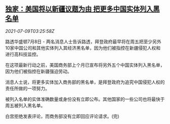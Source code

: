 <!--1625801462000-->
[独家：美国将以新疆议题为由 把更多中国实体列入黑名单](https://cn.reuters.com/article/us-blacklist-xinjiang-link-entities-0709-idCNKCS2EF085)
------

<div><i>2021-07-09T03:25:58Z</i></div><p>路透华盛顿7月8日 - 两名消息人士告诉路透，拜登政府最早将在周五把至少另外10家中国公司和其他实体列入其经济黑名单，因为他们被指控在新疆侵犯人权和进行高科技监控。</p><p>在这项最新行动之前，美国商务部上个月已宣布将另外五个中国实体列入黑名单，因为他们被指控在新疆强迫劳动。</p><p>消息人士说，将更多实体加入商务部的黑名单，是拜登政府为追究中国侵犯人权的责任所做的一项努力。</p><p>被列入名单的实体准确数量或身份没有立即公布。其他国家的一些公司也将最快于周五被列入黑名单。</p><p>白宫拒绝发表评论，而商务部没有立即回应评论请求。(完)</p>
